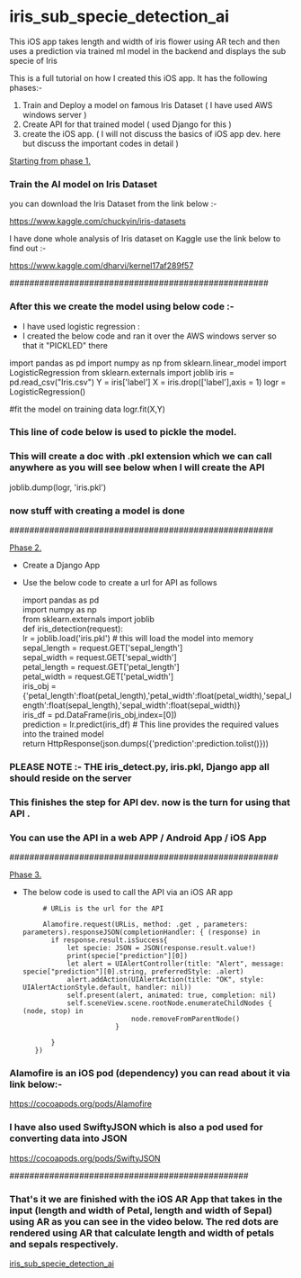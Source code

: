 # iris_sub_specie_detection_ai
This iOS app takes length and width of iris flower using AR tech and then uses a prediction via trained ml model in the backend and displays the sub specie of Iris


This is a full tutorial on how I created this iOS app. It has the following phases:- <br>
1. Train and Deploy a model on famous Iris Dataset ( I have used AWS windows server ) <br>
2. Create API for that trained model ( used Django for this ) <br>
3. create the iOS app. ( I will not discuss the basics of iOS app dev. here but discuss the important codes in detail ) <br>

<u>Starting from phase 1.</u> <br>
 
### Train the AI model on Iris Dataset

you can download the Iris Dataset from the link below :- <br>

https://www.kaggle.com/chuckyin/iris-datasets

I have done whole analysis of Iris dataset on Kaggle use the link below to find out :- <br>

https://www.kaggle.com/dharvi/kernel17af289f57

####################################################

### After this we create the model using below code :-
  - I have used logistic regression :
  - I created the below code and ran it over the AWS windows server so that it "PICKLED" there <br>
  
import pandas as pd
import numpy as np
from sklearn.linear_model import LogisticRegression
from sklearn.externals import joblib
iris = pd.read_csv("Iris.csv")
Y = iris['label']
X = iris.drop(['label'],axis = 1)
logr = LogisticRegression()

#fit the model on training data
logr.fit(X,Y)

### This line of code below is used to pickle the model.
### This will create a doc with .pkl extension which we can call anywhere as you will see below when I will create the API
joblib.dump(logr, 'iris.pkl')

### now stuff with creating a model is done
#####################################################

<u> Phase 2. </u>

  - Create a Django App
  - Use the below code to create a url for API as follows
  
    import pandas as pd <br>
    import numpy as np  <br>
    from sklearn.externals import joblib <br>
   def iris_detection(request): <br>
      lr = joblib.load('iris.pkl') # this will load the model into memory <br>
      sepal_length = request.GET['sepal_length'] <br>
      sepal_width = request.GET['sepal_width']  <br>
      petal_length = request.GET['petal_length']  <br>
      petal_width = request.GET['petal_width']  <br>
      iris_obj =       {'petal_length':float(petal_length),'petal_width':float(petal_width),'sepal_length':float(sepal_length),'sepal_width':float(sepal_width)} <br>
      iris_df = pd.DataFrame(iris_obj,index=[0])  <br>
      prediction = lr.predict(iris_df) # This line provides the required values into the trained model  <br>
      return HttpResponse(json.dumps({'prediction':prediction.tolist()}))  <br>
    
  ### PLEASE NOTE :- THE iris_detect.py, iris.pkl, Django app all should reside on the server
  
  ### This finishes the step for API dev. now is the turn for using that API .
  
  ### You can use the API in a web APP / Android App / iOS App
######################################################
    
  <u> Phase 3. </u>
  
   - The below code is used to call the API via an iOS AR app
   
              # URLis is the url for the API
              
              Alamofire.request(URLis, method: .get , parameters: parameters).responseJSON(completionHandler: { (response) in
                if response.result.isSuccess{
                    let specie: JSON = JSON(response.result.value!)
                    print(specie["prediction"][0])
                    let alert = UIAlertController(title: "Alert", message: specie["prediction"][0].string, preferredStyle: .alert)
                    alert.addAction(UIAlertAction(title: "OK", style: UIAlertActionStyle.default, handler: nil))
                    self.present(alert, animated: true, completion: nil)
                    self.sceneView.scene.rootNode.enumerateChildNodes { (node, stop) in
                                    node.removeFromParentNode()
                                }
                    
                }
            })
            
  ### Alamofire is an iOS pod (dependency) you can read about it via link below:-
  
  https://cocoapods.org/pods/Alamofire
  
  ### I have also used SwiftyJSON which is also a pod used for converting data into JSON
  
  https://cocoapods.org/pods/SwiftyJSON
 
 
 ################################################
 
 ### That's it we are finished with the iOS AR App that takes in the input (length and width of Petal, length and width of Sepal) using AR as you can see in the video below. The red dots are rendered using AR that calculate length and width of petals and sepals respectively.
 
 
[iris_sub_specie_detection_ai](img_0462.mp4)
 

